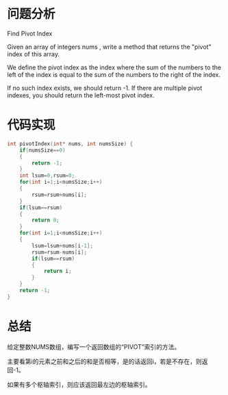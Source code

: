 # 问题分析

Find Pivot Index

Given an array of integers nums , write a method that returns the "pivot" index of this array.

We define the pivot index as the index where the sum of the numbers to the left of the index is equal to the sum of the numbers to the right of the index.

If no such index exists, we should return -1. If there are multiple pivot indexes, you should return the left-most pivot index.

# 代码实现

```c
int pivotIndex(int* nums, int numsSize) {
    if(numsSize==0)
    {
        return -1;
    }
    int lsum=0,rsum=0;
    for(int i=1;i<numsSize;i++)
    {
        rsum=rsum+nums[i];
    }
    if(lsum==rsum)
    {
        return 0;
    }
    for(int i=1;i<numsSize;i++)
    {
        lsum=lsum+nums[i-1];
        rsum=rsum-nums[i];
        if(lsum==rsum)
        {
            return i;
        }
    }
    return -1;
}
```

# 总结

 给定整数NUMS数组，编写一个返回数组的“PIVOT”索引的方法。

主要看第i的元素之前和之后的和是否相等，是的话返回i，若是不存在，则返回-1。

如果有多个枢轴索引，则应该返回最左边的枢轴索引。